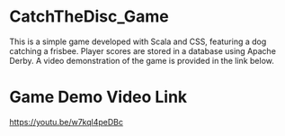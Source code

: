 # CatchTheDisc_Game

This is a simple game developed with Scala and CSS, featuring a dog catching a frisbee. Player scores are stored in a database using Apache Derby. A video demonstration of the game is provided in the link below.

# Game Demo Video Link
https://youtu.be/w7kql4peDBc
